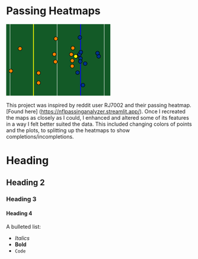 # Passing Heatmaps
<img src="./Images/Project3.png" alt="3">

This project was inspired by reddit user RJ7002 and their passing heatmap. [Found here] (https://nflpassinganalyzer.streamlit.app/). Once I recreated the maps as closely as I could, I enhanced and altered
some of its features in a way I felt better suited the data. This included changing colors of points and the plots, to splitting up the heatmaps to show completions/incompletions.



 # Heading
 ## Heading 2
 ### Heading 3
 #### Heading 4

 A bulleted list:
  - *Italics*
  - **Bold**
  - ```Code```
